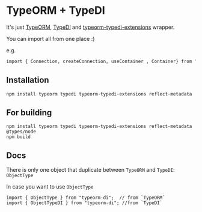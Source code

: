 # TypeORM + TypeDI 

It's just [TypeORM](https://typeorm.io/), [TypeDI](https://github.com/typestack/typedi) and [typeorm-typedi-extensions](https://github.com/typeorm/typeorm-typedi-extensions) wrapper.

You can import all from one place :) 

e.g. 

```bash
import { Connection, createConnection, useContainer , Container} from "typeorm-di";
```


## Installation

```bash 
npm install typeorm typedi typeorm-typedi-extensions reflect-metadata
```

## For building
```
npm install typeorm typedi typeorm-typedi-extensions reflect-metadata @types/node
npm build
```

## Docs

There is only one object that duplicate between `TypeORM` and `TypeDI`: `ObjectType`

In case you want to use `ObjectType`

```
import { ObjectType } from "typeorm-di";  // from `TypeORM`
import { ObjectTypeDI } from "typeorm-di"; //from `TypeDI` 

